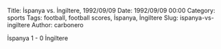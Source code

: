 Title: İspanya vs. İngiltere, 1992/09/09
Date: 1992/09/09 00:00
Category: sports
Tags: football, football scores, İspanya, İngiltere
Slug: ispanya-vs-ingiltere
Author: carbonero


İspanya 1 - 0 İngiltere

